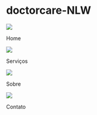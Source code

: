 # doctorcare-NLW

<img src="https://media.discordapp.net/attachments/940947528722047027/972259429863018597/home.png?width=1334&height=681">

Home

<img src="https://media.discordapp.net/attachments/940947528722047027/972259430085329006/services.png?width=1334&height=681">

Serviços

<img src="https://media.discordapp.net/attachments/940947528722047027/972259429380677663/about.png?width=1332&height=681">

Sobre

<img src="https://media.discordapp.net/attachments/940947528722047027/972259683542921246/contact.png?width=1332&height=681">

Contato
